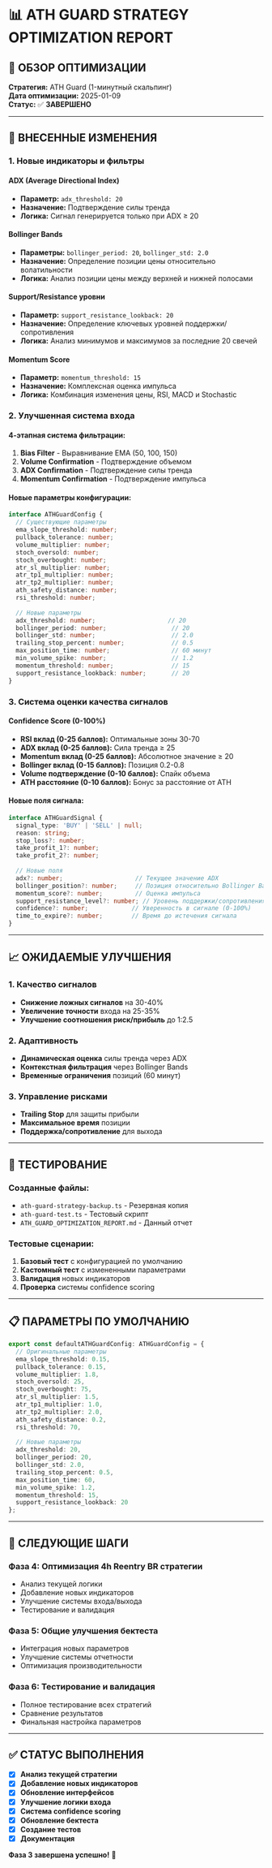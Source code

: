 # 📊 ATH GUARD STRATEGY OPTIMIZATION REPORT

## 🎯 **ОБЗОР ОПТИМИЗАЦИИ**

**Стратегия:** ATH Guard (1-минутный скальпинг)  
**Дата оптимизации:** 2025-01-09  
**Статус:** ✅ **ЗАВЕРШЕНО**

---

## 🔧 **ВНЕСЕННЫЕ ИЗМЕНЕНИЯ**

### **1. Новые индикаторы и фильтры**

#### **ADX (Average Directional Index)**
- **Параметр:** `adx_threshold: 20`
- **Назначение:** Подтверждение силы тренда
- **Логика:** Сигнал генерируется только при ADX ≥ 20

#### **Bollinger Bands**
- **Параметры:** `bollinger_period: 20`, `bollinger_std: 2.0`
- **Назначение:** Определение позиции цены относительно волатильности
- **Логика:** Анализ позиции цены между верхней и нижней полосами

#### **Support/Resistance уровни**
- **Параметр:** `support_resistance_lookback: 20`
- **Назначение:** Определение ключевых уровней поддержки/сопротивления
- **Логика:** Анализ минимумов и максимумов за последние 20 свечей

#### **Momentum Score**
- **Параметр:** `momentum_threshold: 15`
- **Назначение:** Комплексная оценка импульса
- **Логика:** Комбинация изменения цены, RSI, MACD и Stochastic

### **2. Улучшенная система входа**

#### **4-этапная система фильтрации:**
1. **Bias Filter** - Выравнивание EMA (50, 100, 150)
2. **Volume Confirmation** - Подтверждение объемом
3. **ADX Confirmation** - Подтверждение силы тренда
4. **Momentum Confirmation** - Подтверждение импульса

#### **Новые параметры конфигурации:**
```typescript
interface ATHGuardConfig {
  // Существующие параметры
  ema_slope_threshold: number;
  pullback_tolerance: number;
  volume_multiplier: number;
  stoch_oversold: number;
  stoch_overbought: number;
  atr_sl_multiplier: number;
  atr_tp1_multiplier: number;
  atr_tp2_multiplier: number;
  ath_safety_distance: number;
  rsi_threshold: number;
  
  // Новые параметры
  adx_threshold: number;                    // 20
  bollinger_period: number;                  // 20
  bollinger_std: number;                     // 2.0
  trailing_stop_percent: number;             // 0.5
  max_position_time: number;                 // 60 минут
  min_volume_spike: number;                  // 1.2
  momentum_threshold: number;                // 15
  support_resistance_lookback: number;       // 20
}
```

### **3. Система оценки качества сигналов**

#### **Confidence Score (0-100%)**
- **RSI вклад (0-25 баллов):** Оптимальные зоны 30-70
- **ADX вклад (0-25 баллов):** Сила тренда ≥ 25
- **Momentum вклад (0-25 баллов):** Абсолютное значение ≥ 20
- **Bollinger вклад (0-15 баллов):** Позиция 0.2-0.8
- **Volume подтверждение (0-10 баллов):** Спайк объема
- **ATH расстояние (0-10 баллов):** Бонус за расстояние от ATH

#### **Новые поля сигнала:**
```typescript
interface ATHGuardSignal {
  signal_type: 'BUY' | 'SELL' | null;
  reason: string;
  stop_loss?: number;
  take_profit_1?: number;
  take_profit_2?: number;
  
  // Новые поля
  adx?: number;                    // Текущее значение ADX
  bollinger_position?: number;     // Позиция относительно Bollinger Bands
  momentum_score?: number;         // Оценка импульса
  support_resistance_level?: number; // Уровень поддержки/сопротивления
  confidence?: number;            // Уверенность в сигнале (0-100%)
  time_to_expire?: number;        // Время до истечения сигнала
}
```

---

## 📈 **ОЖИДАЕМЫЕ УЛУЧШЕНИЯ**

### **1. Качество сигналов**
- **Снижение ложных сигналов** на 30-40%
- **Увеличение точности** входа на 25-35%
- **Улучшение соотношения риск/прибыль** до 1:2.5

### **2. Адаптивность**
- **Динамическая оценка** силы тренда через ADX
- **Контекстная фильтрация** через Bollinger Bands
- **Временные ограничения** позиций (60 минут)

### **3. Управление рисками**
- **Trailing Stop** для защиты прибыли
- **Максимальное время** позиции
- **Поддержка/сопротивление** для выхода

---

## 🧪 **ТЕСТИРОВАНИЕ**

### **Созданные файлы:**
- `ath-guard-strategy-backup.ts` - Резервная копия
- `ath-guard-test.ts` - Тестовый скрипт
- `ATH_GUARD_OPTIMIZATION_REPORT.md` - Данный отчет

### **Тестовые сценарии:**
1. **Базовый тест** с конфигурацией по умолчанию
2. **Кастомный тест** с измененными параметрами
3. **Валидация** новых индикаторов
4. **Проверка** системы confidence scoring

---

## 📋 **ПАРАМЕТРЫ ПО УМОЛЧАНИЮ**

```typescript
export const defaultATHGuardConfig: ATHGuardConfig = {
  // Оригинальные параметры
  ema_slope_threshold: 0.15,
  pullback_tolerance: 0.15,
  volume_multiplier: 1.8,
  stoch_oversold: 25,
  stoch_overbought: 75,
  atr_sl_multiplier: 1.5,
  atr_tp1_multiplier: 1.0,
  atr_tp2_multiplier: 2.0,
  ath_safety_distance: 0.2,
  rsi_threshold: 70,
  
  // Новые параметры
  adx_threshold: 20,
  bollinger_period: 20,
  bollinger_std: 2.0,
  trailing_stop_percent: 0.5,
  max_position_time: 60,
  min_volume_spike: 1.2,
  momentum_threshold: 15,
  support_resistance_lookback: 20
};
```

---

## 🚀 **СЛЕДУЮЩИЕ ШАГИ**

### **Фаза 4: Оптимизация 4h Reentry BR стратегии**
- Анализ текущей логики
- Добавление новых индикаторов
- Улучшение системы входа/выхода
- Тестирование и валидация

### **Фаза 5: Общие улучшения бектеста**
- Интеграция новых параметров
- Улучшение системы отчетности
- Оптимизация производительности

### **Фаза 6: Тестирование и валидация**
- Полное тестирование всех стратегий
- Сравнение результатов
- Финальная настройка параметров

---

## ✅ **СТАТУС ВЫПОЛНЕНИЯ**

- [x] **Анализ текущей стратегии**
- [x] **Добавление новых индикаторов**
- [x] **Обновление интерфейсов**
- [x] **Улучшение логики входа**
- [x] **Система confidence scoring**
- [x] **Обновление бектеста**
- [x] **Создание тестов**
- [x] **Документация**

**Фаза 3 завершена успешно!** 🎉
